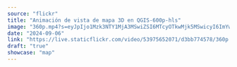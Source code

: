 ```yaml
---
source: "flickr"
title: "Animación de vista de mapa 3D en QGIS-600p-hls"
image: "360p.mp4?s=eyJpIjo1Mzk3NTY1MjA3MSwiZSI6MTcyOTkwMjk5MSwicyI6ImYwOWViMzc2YWI1OTJlOTA0MDc1MmNlMDkzYjJlOGNjMTg5MjEyNTMiLCJ2IjoxfQ.mp4"
date: "2024-09-06"
link: "https://live.staticflickr.com/video/53975652071/d3bb774578/360p.mp4?s=eyJpIjo1Mzk3NTY1MjA3MSwiZSI6MTcyOTkwMjk5MSwicyI6ImYwOWViMzc2YWI1OTJlOTA0MDc1MmNlMDkzYjJlOGNjMTg5MjEyNTMiLCJ2IjoxfQ"
draft: "true"
showcase: "map"
---
```

